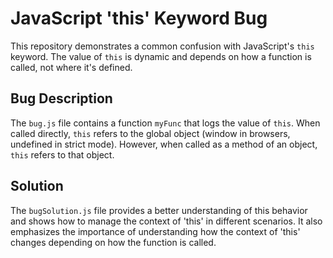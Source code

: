 # JavaScript 'this' Keyword Bug

This repository demonstrates a common confusion with JavaScript's `this` keyword. The value of `this` is dynamic and depends on how a function is called, not where it's defined.

## Bug Description
The `bug.js` file contains a function `myFunc` that logs the value of `this`. When called directly, `this` refers to the global object (window in browsers, undefined in strict mode). However, when called as a method of an object, `this` refers to that object.

## Solution
The `bugSolution.js` file provides a better understanding of this behavior and shows how to manage the context of 'this' in different scenarios.  It also emphasizes the importance of understanding how the context of 'this' changes depending on how the function is called.